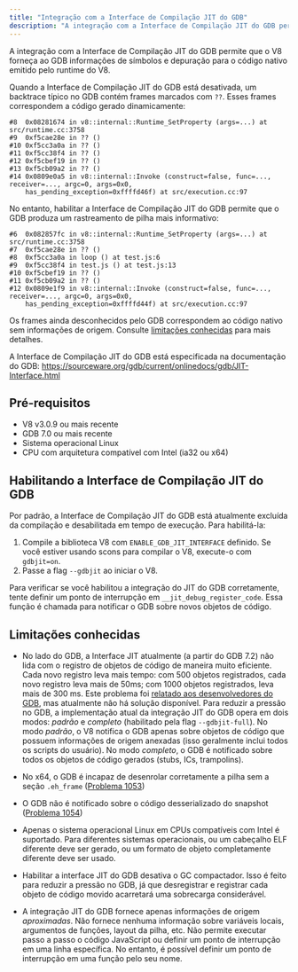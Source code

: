 ```yaml
---
title: "Integração com a Interface de Compilação JIT do GDB"
description: "A integração com a Interface de Compilação JIT do GDB permite que o V8 forneça ao GDB informações de símbolos e depuração para o código nativo emitido pelo runtime do V8."
---
```

A integração com a Interface de Compilação JIT do GDB permite que o V8 forneça ao GDB informações de símbolos e depuração para o código nativo emitido pelo runtime do V8.

Quando a Interface de Compilação JIT do GDB está desativada, um backtrace típico no GDB contém frames marcados com `??`. Esses frames correspondem a código gerado dinamicamente:

```
#8  0x08281674 in v8::internal::Runtime_SetProperty (args=...) at src/runtime.cc:3758
#9  0xf5cae28e in ?? ()
#10 0xf5cc3a0a in ?? ()
#11 0xf5cc38f4 in ?? ()
#12 0xf5cbef19 in ?? ()
#13 0xf5cb09a2 in ?? ()
#14 0x0809e0a5 in v8::internal::Invoke (construct=false, func=..., receiver=..., argc=0, args=0x0,
    has_pending_exception=0xffffd46f) at src/execution.cc:97
```

No entanto, habilitar a Interface de Compilação JIT do GDB permite que o GDB produza um rastreamento de pilha mais informativo:

```
#6  0x082857fc in v8::internal::Runtime_SetProperty (args=...) at src/runtime.cc:3758
#7  0xf5cae28e in ?? ()
#8  0xf5cc3a0a in loop () at test.js:6
#9  0xf5cc38f4 in test.js () at test.js:13
#10 0xf5cbef19 in ?? ()
#11 0xf5cb09a2 in ?? ()
#12 0x0809e1f9 in v8::internal::Invoke (construct=false, func=..., receiver=..., argc=0, args=0x0,
    has_pending_exception=0xffffd44f) at src/execution.cc:97
```

Os frames ainda desconhecidos pelo GDB correspondem ao código nativo sem informações de origem. Consulte [limitações conhecidas](#known-limitations) para mais detalhes.

A Interface de Compilação JIT do GDB está especificada na documentação do GDB: https://sourceware.org/gdb/current/onlinedocs/gdb/JIT-Interface.html

## Pré-requisitos

- V8 v3.0.9 ou mais recente
- GDB 7.0 ou mais recente
- Sistema operacional Linux
- CPU com arquitetura compatível com Intel (ia32 ou x64)

## Habilitando a Interface de Compilação JIT do GDB

Por padrão, a Interface de Compilação JIT do GDB está atualmente excluída da compilação e desabilitada em tempo de execução. Para habilitá-la:

1. Compile a biblioteca V8 com `ENABLE_GDB_JIT_INTERFACE` definido. Se você estiver usando scons para compilar o V8, execute-o com `gdbjit=on`.
1. Passe a flag `--gdbjit` ao iniciar o V8.

Para verificar se você habilitou a integração do JIT do GDB corretamente, tente definir um ponto de interrupção em `__jit_debug_register_code`. Essa função é chamada para notificar o GDB sobre novos objetos de código.

## Limitações conhecidas

- No lado do GDB, a Interface JIT atualmente (a partir do GDB 7.2) não lida com o registro de objetos de código de maneira muito eficiente. Cada novo registro leva mais tempo: com 500 objetos registrados, cada novo registro leva mais de 50ms; com 1000 objetos registrados, leva mais de 300 ms. Este problema foi [relatado aos desenvolvedores do GDB](https://sourceware.org/ml/gdb/2011-01/msg00002.html), mas atualmente não há solução disponível. Para reduzir a pressão no GDB, a implementação atual da integração JIT do GDB opera em dois modos: _padrão_ e _completo_ (habilitado pela flag `--gdbjit-full`). No modo _padrão_, o V8 notifica o GDB apenas sobre objetos de código que possuem informações de origem anexadas (isso geralmente inclui todos os scripts do usuário). No modo _completo_, o GDB é notificado sobre todos os objetos de código gerados (stubs, ICs, trampolins).

- No x64, o GDB é incapaz de desenrolar corretamente a pilha sem a seção `.eh_frame` ([Problema 1053](https://bugs.chromium.org/p/v8/issues/detail?id=1053))

- O GDB não é notificado sobre o código desserializado do snapshot ([Problema 1054](https://bugs.chromium.org/p/v8/issues/detail?id=1054))

- Apenas o sistema operacional Linux em CPUs compatíveis com Intel é suportado. Para diferentes sistemas operacionais, ou um cabeçalho ELF diferente deve ser gerado, ou um formato de objeto completamente diferente deve ser usado.

- Habilitar a interface JIT do GDB desativa o GC compactador. Isso é feito para reduzir a pressão no GDB, já que desregistrar e registrar cada objeto de código movido acarretará uma sobrecarga considerável.

- A integração JIT do GDB fornece apenas informações de origem _aproximadas_. Não fornece nenhuma informação sobre variáveis locais, argumentos de funções, layout da pilha, etc. Não permite executar passo a passo o código JavaScript ou definir um ponto de interrupção em uma linha específica. No entanto, é possível definir um ponto de interrupção em uma função pelo seu nome.
